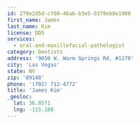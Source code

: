 ```yaml
---
id: 279e2d5d-cf60-46a6-b3e5-9379eb8e1988
first_name: James
last_name: Kim
license: DDS
services:
  - oral-and-maxillofacial-pathologist
category: Dentists
address: '9050 W. Warm Springs Rd, #1178'
city: 'Las Vegas'
state: NV
zip: '89148'
phone: '(702) 712-4772'
title: 'James Kim'
_geoloc:
  lat: 36.0571
  lng: -115.188
---
```

